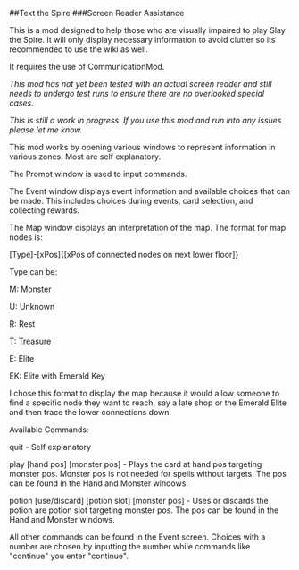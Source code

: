 ##Text the Spire
###Screen Reader Assistance

This is a mod designed to help those who are visually impaired to play Slay the Spire. It will only display necessary information to avoid clutter so its recommended to use the wiki as well.

It requires the use of CommunicationMod.

*This mod has not yet been tested with an actual screen reader and still needs to undergo test runs to ensure there are no overlooked special cases.*

*This is still a work in progress. If you use this mod and run into any issues please let me know.*

This mod works by opening various windows to represent information in various zones. Most are self explanatory.

The Prompt window is used to input commands.

The Event window displays event information and available choices that can be made. This includes choices during events, card selection, and collecting rewards.

The Map window displays an interpretation of the map. The format for map nodes is:

[Type]-[xPos]{[xPos of connected nodes on next lower floor]}

Type can be:

M: Monster

U: Unknown

R: Rest

T: Treasure

E: Elite

EK: Elite with Emerald Key

I chose this format to display the map because it would allow someone to find a specific node they want to reach, say a late shop or the Emerald Elite and then trace the lower connections down.

Available Commands:

quit - Self explanatory

play [hand pos] [monster pos] - Plays the card at hand pos targeting monster pos. Monster pos is not needed for spells without targets. The pos can be found in the Hand and Monster windows.

potion [use/discard] [potion slot] [monster pos] - Uses or discards the potion are potion slot targeting monster pos. The pos can be found in the Hand and Monster windows.

All other commands can be found in the Event screen. Choices with a number are chosen by inputting the number while commands like "continue" you enter "continue".